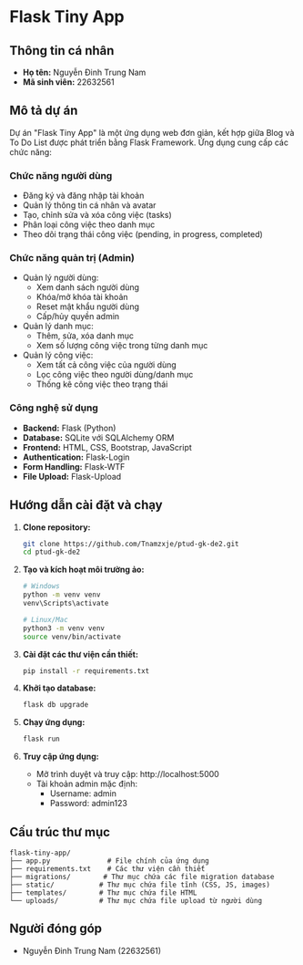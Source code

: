 # Flask Tiny App

## Thông tin cá nhân

- **Họ tên:** Nguyễn Đinh Trung Nam
- **Mã sinh viên:** 22632561

## Mô tả dự án

Dự án "Flask Tiny App" là một ứng dụng web đơn giản, kết hợp giữa Blog và To Do List được phát triển bằng Flask Framework. Ứng dụng cung cấp các chức năng:

### Chức năng người dùng

- Đăng ký và đăng nhập tài khoản
- Quản lý thông tin cá nhân và avatar
- Tạo, chỉnh sửa và xóa công việc (tasks)
- Phân loại công việc theo danh mục
- Theo dõi trạng thái công việc (pending, in progress, completed)

### Chức năng quản trị (Admin)

- Quản lý người dùng:
  - Xem danh sách người dùng
  - Khóa/mở khóa tài khoản
  - Reset mật khẩu người dùng
  - Cấp/hủy quyền admin
- Quản lý danh mục:
  - Thêm, sửa, xóa danh mục
  - Xem số lượng công việc trong từng danh mục
- Quản lý công việc:
  - Xem tất cả công việc của người dùng
  - Lọc công việc theo người dùng/danh mục
  - Thống kê công việc theo trạng thái

### Công nghệ sử dụng

- **Backend:** Flask (Python)
- **Database:** SQLite với SQLAlchemy ORM
- **Frontend:** HTML, CSS, Bootstrap, JavaScript
- **Authentication:** Flask-Login
- **Form Handling:** Flask-WTF
- **File Upload:** Flask-Upload

## Hướng dẫn cài đặt và chạy

1. **Clone repository:**

   ```bash
   git clone https://github.com/Tnamzxje/ptud-gk-de2.git
   cd ptud-gk-de2
   ```

2. **Tạo và kích hoạt môi trường ảo:**

   ```bash
   # Windows
   python -m venv venv
   venv\Scripts\activate

   # Linux/Mac
   python3 -m venv venv
   source venv/bin/activate
   ```

3. **Cài đặt các thư viện cần thiết:**

   ```bash
   pip install -r requirements.txt
   ```

4. **Khởi tạo database:**

   ```bash
   flask db upgrade
   ```

5. **Chạy ứng dụng:**

   ```bash
   flask run
   ```

6. **Truy cập ứng dụng:**
   - Mở trình duyệt và truy cập: http://localhost:5000
   - Tài khoản admin mặc định:
     - Username: admin
     - Password: admin123

## Cấu trúc thư mục

```
flask-tiny-app/
├── app.py              # File chính của ứng dụng
├── requirements.txt    # Các thư viện cần thiết
├── migrations/        # Thư mục chứa các file migration database
├── static/           # Thư mục chứa file tĩnh (CSS, JS, images)
├── templates/        # Thư mục chứa file HTML
└── uploads/          # Thư mục chứa file upload từ người dùng
```

## Người đóng góp

- Nguyễn Đinh Trung Nam (22632561)
